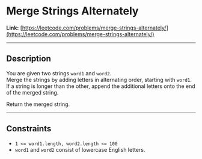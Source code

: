 # Merge Strings Alternately

**Link:** [https://leetcode.com/problems/merge-strings-alternately/](https://leetcode.com/problems/merge-strings-alternately/)

---

## Description

You are given two strings `word1` and `word2`.  
Merge the strings by adding letters in alternating order, starting with `word1`.  
If a string is longer than the other, append the additional letters onto the end of the merged string.

Return the merged string.

---

## Constraints

- `1 <= word1.length, word2.length <= 100`  
- `word1` and `word2` consist of lowercase English letters.
